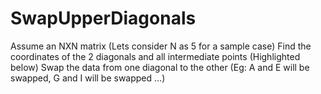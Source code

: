# SwapUpperDiagonals

Assume an NXN matrix (Lets consider N as 5 for a sample case)
Find the coordinates of the 2 diagonals and all intermediate points (Highlighted below)
Swap the data from one diagonal to the other (Eg: A and E will be swapped, G and I will be swapped …)
